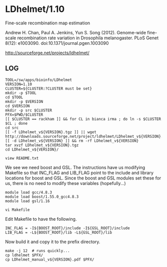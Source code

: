 LDhelmet/1.10
============

Fine-scale recombination map estimation

Andrew H. Chan, Paul A. Jenkins, Yun S. Song (2012). Genome-wide 
fine-scale recombination rate variation in Drosophila melanogaster. 
PLoS Genet 8(12): e1003090. doi:10.1371/journal.pgen.1003090

<http://sourceforge.net/projects/ldhelmet/>


LOG
---

    TOOL=/sw/apps/bioinfo/LDhelmet
    VERSION=1.10
    CLUSTER=${CLUSTER:?CLUSTER must be set}
    mkdir -p $TOOL
    cd $TOOL
    mkdir -p $VERSION
    cd $VERSION
    mkdir -p src $CLUSTER
    PFX=$PWD/$CLUSTER
    [[ $CLUSTER == rackham ]] && for CL in bianca irma ; do ln -s $CLUSTER $CL ; done
    cd src
    [[ -f LDhelmet_v${VERSION}.tgz ]] || wget http://downloads.sourceforge.net/project/ldhelmet/LDhelmet_v${VERSION}.tgz
    [[ -d LDhelmet_v${VERSION} ]] && rm -rf LDhelmet_v${VERSION}
    tar xvzf LDhelmet_v${VERSION}.tgz 
    cd LDhelmet_v${VERSION}/

    view README.txt 

We see we need boost and GSL.  The instructions have us modifying Makefile so
that INC_FLAG and LIB_FLAG point to the include and library locations for boost
and GSL.  Since the boost and GSL modules set these for us, there is no need to
modify these variables (hopefully...)

    module load gcc/4.8.3
    module load boost/1.55.0_gcc4.8.3
    module load gsl/1.16

    vi Makefile

Edit Makefile to have the following.

    INC_FLAG = -I${BOOST_ROOT}/include -I${GSL_ROOT}/include
    LIB_FLAG = -L${BOOST_ROOT}/lib -L${GSL_ROOT}/lib

Now build it and copy it to the prefix directory.

    make -j 12  # runs quickly...
    cp ldhelmet $PFX/
    cp LDhelmet_manual_v${VERSION}.pdf $PFX/

